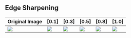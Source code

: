 Edge Sharpening
---------------

| Original Image | [0.1] | [0.3] | [0.5] | [0.8] | [1.0]
|----------------|-------|-------|-------|-------|-------|
| [![](images/orig/lenna_small.png)](../../images/orig/lenna.png) | [![](images/edge_sharpening/edge_sharpening_lenna_small_0.1.png)](../../images/edge_sharpening/edge_sharpening_lenna_0.1.png) | [![](images/edge_sharpening/edge_sharpening_lenna_small_0.3.png)](../../images/edge_sharpening/edge_sharpening_lenna_0.3.png) | [![](images/edge_sharpening/edge_sharpening_lenna_small_0.5.png)](../../images/edge_sharpening/edge_sharpening_lenna_0.5.png) | [![](images/edge_sharpening/edge_sharpening_lenna_small_0.8.png)](../../images/edge_sharpening/edge_sharpening_lenna_0.8.png) | [![](images/edge_sharpening/edge_sharpening_lenna_small_1.0.png)](../../images/edge_sharpening/edge_sharpening_lenna_1.0.png)
